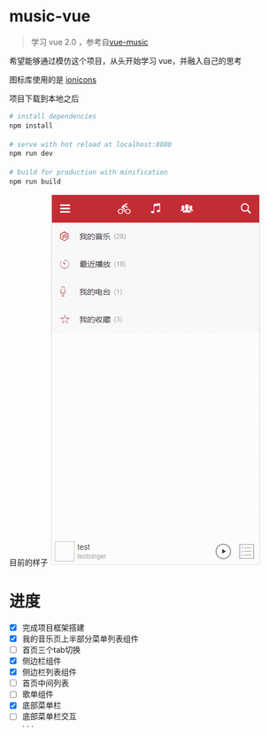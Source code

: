# music-vue

> 学习 vue 2.0 ，参考自[vue-music](https://github.com/IFmiss/vue-music)

希望能够通过模仿这个项目，从头开始学习 vue，并融入自己的思考

图标库使用的是  [ionicons](http://ionicons.com/)

项目下载到本地之后

``` bash
# install dependencies
npm install

# serve with hot reload at localhost:8080
npm run dev

# build for production with minification
npm run build

```

目前的样子
![](https://github.com/noraincode/music-vue/blob/master/gifs/music-vue-gif1.gif) 

# 进度
- [x] 完成项目框架搭建
- [x] 我的音乐页上半部分菜单列表组件
- [ ] 首页三个tab切换
- [x] 侧边栏组件
- [x] 侧边栏列表组件
- [ ] 首页中间列表
- [ ] 歌单组件
- [x] 底部菜单栏
- [ ] 底部菜单栏交互  
·
·
·

